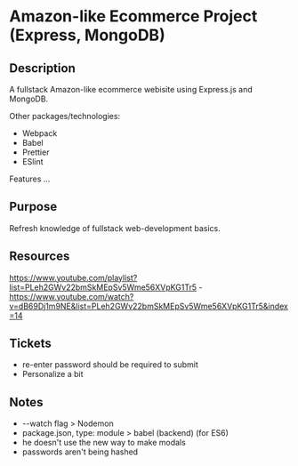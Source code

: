 # Amazon-like Ecommerce Project (Express, MongoDB)

## Description

A fullstack Amazon-like ecommerce webisite using Express.js and MongoDB.

Other packages/technologies:

- Webpack
- Babel
- Prettier
- ESlint

Features ...

## Purpose

Refresh knowledge of fullstack web-development basics.

## Resources

https://www.youtube.com/playlist?list=PLeh2GWv22bmSkMEpSv5Wme56XVpKG1Tr5 - https://www.youtube.com/watch?v=dB69Dj1m9NE&list=PLeh2GWv22bmSkMEpSv5Wme56XVpKG1Tr5&index=14

## Tickets

- re-enter password should be required to submit
- Personalize a bit

## Notes

- --watch flag > Nodemon
- package.json, type: module > babel (backend) (for ES6)
- he doesn't use the new way to make modals
- passwords aren't being hashed
